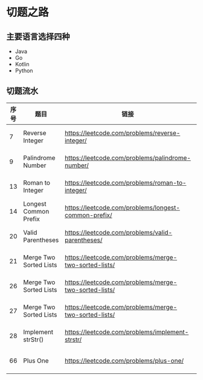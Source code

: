 # 切题之路
## 主要语言选择四种
- Java
- Go
- Kotlin
- Python

## 切题流水

|  序号 |  题目   | 链接  | 解题报告 |
|  ---- |  ----  | ----  | ----  |
|  7 | Reverse Integer  | https://leetcode.com/problems/reverse-integer/ |  [Java](./src/main/java/org/example/leetcode/java/LeetCode0007.java) [Go](./src/main/java/org/example/leetcode/go/go0007.go) [Kotlin](./src/main/java/org/example/leetcode/kotlin/kt0007.kt) |
|  9 | Palindrome Number  | https://leetcode.com/problems/palindrome-number/ |  [Java](./src/main/java/org/example/leetcode/java/LeetCode0009.java) [Go](./src/main/java/org/example/leetcode/go/go0009.go) [Kotlin](./src/main/java/org/example/leetcode/kotlin/kt0009.kt) |
|  13 | Roman to Integer  | https://leetcode.com/problems/roman-to-integer/ |  [Java](./src/main/java/org/example/leetcode/java/LeetCode0013.java) [Go](./src/main/java/org/example/leetcode/go/go0013.go) [Kotlin](./src/main/java/org/example/leetcode/kotlin/kt0013.kt) |
|  14 | Longest Common Prefix | https://leetcode.com/problems/longest-common-prefix/ |  [Java](./src/main/java/org/example/leetcode/java/LeetCode0014.java) [Go](./src/main/java/org/example/leetcode/go/go0014.go) [Kotlin](./src/main/java/org/example/leetcode/kotlin/kt0014.kt) |
|  20 | Valid Parentheses | https://leetcode.com/problems/valid-parentheses/ |  [Java](./src/main/java/org/example/leetcode/java/LeetCode0020.java) [Go](./src/main/java/org/example/leetcode/go/go0020.go) [Kotlin](./src/main/java/org/example/leetcode/kotlin/kt0020.kt) |
|  21 | Merge Two Sorted Lists | https://leetcode.com/problems/merge-two-sorted-lists/ |  [Java](./src/main/java/org/example/leetcode/java/LeetCode0021.java) [Go](./src/main/java/org/example/leetcode/go/go0021.go) [Kotlin](./src/main/java/org/example/leetcode/kotlin/kt0021.kt) |
|  26 | Merge Two Sorted Lists | https://leetcode.com/problems/merge-two-sorted-lists/ |  [Java](./src/main/java/org/example/leetcode/java/LeetCode0026.java) [Go](./src/main/java/org/example/leetcode/go/go0026.go) [Kotlin](./src/main/java/org/example/leetcode/kotlin/kt0026.kt) |
|  27 | Merge Two Sorted Lists | https://leetcode.com/problems/merge-two-sorted-lists/ |  [Java](./src/main/java/org/example/leetcode/java/LeetCode0027.java) [Go](./src/main/java/org/example/leetcode/go/go0027.go) [Kotlin](./src/main/java/org/example/leetcode/kotlin/kt0027.kt) |
|  28 | Implement strStr() | https://leetcode.com/problems/implement-strstr/ |  [Java](./src/main/java/org/example/leetcode/java/LeetCode0028.java) [Go](./src/main/java/org/example/leetcode/go/go0028.go) [Kotlin](./src/main/java/org/example/leetcode/kotlin/kt0028.kt) |
|  66 | Plus One | https://leetcode.com/problems/plus-one/ |  [Java](./src/main/java/org/example/leetcode/java/LeetCode0066.java) [Go](./src/main/java/org/example/leetcode/go/go0066.go) [Kotlin](./src/main/java/org/example/leetcode/kotlin/kt0066.kt) |
